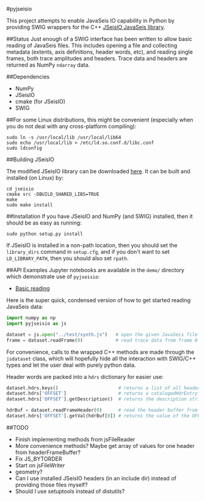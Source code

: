 #pyjseisio

This project attempts to enable JavaSeis IO capability in Python by providing SWIG wrappers for the C++ [JSeisIO JavaSeis library](http://jseisio.com/). 

##Status
Just enough of a SWIG interface has been written to allow basic reading of JavaSeis files. This includes opening a file and collecting metadata (extents, axis definitions, header words, etc), and reading single frames, both trace amplitudes and headers. Trace data and headers are returned as NumPy `ndarray` data.

##Dependencies
* NumPy
* JSeisIO
* cmake (for JSeisIO)
* SWIG

##For some Linux distributions, this might be convenient (especially when you do not deal with any cross-platform compiling):
```shell
sudo ln -s /usr/local/lib /usr/local/lib64
sudo echo /usr/local/lib > /etc/ld.so.conf.d/libc.conf
sudo ldconfig
```

##Building JSeisIO

The modified JSeisIO library can be downloaded [here](https://github.com/seisowl/pyjseisio). It can be built and installed (on Linux) by:
```shell
cd jseisio
cmake src -DBUILD_SHARED_LIBS=TRUE
make
sudo make install
```

##Installation
If you have JSeisIO and NumPy (and SWIG) installed, then it should be as easy as running:
```shell
sudo python setup.py install
```
If JSeisIO is installed in a non-path location, then you should set the `library_dirs` command in `setup.cfg`, and if you don't want to set `LD_LIBRARY_PATH`, then you should also set `rpath`.

##API Examples
Jupyter notebooks are available in the `demo/` directory which demonstrate use of `pyjseisio`:
* [Basic reading](./demo/basic.ipynb)

Here is the super quick, condensed version of how to get started reading JavaSeis data:
```python
import numpy as np
import pyjseisio as js

dataset = js.open("../test/synth.js")   # open the given JavaSeis file for reading
frame = dataset.readFrame(0)            # read trace data from frame 0
```

For convenience, calls to the wrapped C++ methods are made through the `jsdataset` class, which will hopefully hide all the interaction with SWIG/C++ types and let the user deal with purely python data.

Header words are packed into a `hdrs` dictionary for easier use:

```python
dataset.hdrs.keys()                      # returns a list of all header names
dataset.hdrs['OFFSET']                   # returns a catalogedHdrEntry object for the header OFFSET
dataset.hdrs['OFFSET'].getDescription()  # returns the description string for the header OFFSET

hdrBuf = dataset.readFrameHeader(0)      # read the header buffer from frame 0
dataset.hdrs['OFFSET'].getVal(hdrBuf[0]) # returns the value of the OFFSET header for trace 0
```

##TODO
* Finish implementing methods from jsFileReader
* More convenience methods? Maybe get array of values for one header from headerFrameBuffer?
* Fix JS_BYTORDER
* Start on jsFileWriter
* geometry?
* Can I use installed JSeisIO headers (in an include dir) instead of providing those files myself?
* Should I use setuptools instead of distutils?
